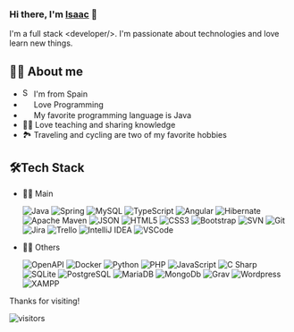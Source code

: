 ### Hi there, I'm [Isaac][website] 👋

I'm a full stack \<developer/>. I'm passionate about technologies and love learn new things.

## 👩‍💻 About me
* <img width="16" src="https://www.flaticon.com/svg/static/icons/svg/197/197593.svg" alt="Spain" /> I'm from Spain
* <img width="16" src="https://about.gitlab.com/images/blogimages/GitLab-Dev.png" alt="" /> Love Programming
* <img width="16" src="https://cdn3.iconfinder.com/data/icons/logos-and-brands-adobe/512/181_Java-512.png" alt="" /> My favorite programming language is Java
* 👩‍🏫 Love teaching and sharing knowledge
* 🏞️ Traveling and cycling are two of my favorite hobbies

## 🛠️Tech Stack

- 👩‍💻 Main

  ![Java](http://img.shields.io/badge/-Java-eee?style=flat-square&logo=java&logoColor=007396)
  ![Spring](http://img.shields.io/badge/-Spring-eee?style=flat-square&logo=spring&logoColor=6DB33F)
  ![MySQL](http://img.shields.io/badge/-MySQL-eee?style=flat-square&logo=mysql&logoColor=#4479A1)
  ![TypeScript](https://img.shields.io/badge/-TypeScript-eee?style=flat-square&logo=typescript&logoColor=3178C6)
  ![Angular](https://img.shields.io/badge/-Angular-EEE?style=flat-square&logo=angular&logoColor=DD0031)
  ![Hibernate](http://img.shields.io/badge/-Hibernate-eee?style=flat-square&logo=hibernate&logoColor=59666C)
  ![Apache Maven](http://img.shields.io/badge/-Maven-eee?style=flat-square&logo=apache-maven&logoColor=C71A36)
  ![JSON](http://img.shields.io/badge/-JSON-eee?style=flat-square&logo=json&logoColor=000000)
  ![HTML5](http://img.shields.io/badge/-HTML5-eee?style=flat-square&logo=html5&logoColor=E34F26)
  ![CSS3](https://img.shields.io/badge/-CSS3-eee?style=flat-square&logo=css3&logoColor=CC6699)
  ![Bootstrap](http://img.shields.io/badge/-Bootstrap-eee?style=flat-square&logo=bootstrap&logoColor=7952B3)
  ![SVN](http://img.shields.io/badge/-Subversion-eee?style=flat-square&logo=subversion&logoColor=2496ED)
  ![Git](http://img.shields.io/badge/-Git-eee?style=flat-square&logo=git&logoColor=809CC9)
  ![Jira](http://img.shields.io/badge/-Jira-eee?style=flat-square&logo=jira&logoColor=0052CC)
  ![Trello](http://img.shields.io/badge/-Trello-eee?style=flat-square&logo=trello&logoColor=0052CC)
  ![IntelliJ IDEA](http://img.shields.io/badge/-IntelliJ%20IDEA-eee?style=flat-square&logo=intellij-idea&logoColor=000000)
  ![VSCode](http://img.shields.io/badge/-VSCode-eee?style=flat-square&logo=visual-studio-code&logoColor=007ACC)

- 👩‍💻 Others

  ![OpenAPI](http://img.shields.io/badge/-OpenAPI-eee?style=flat-square&logo=openapi-initiative&logoColor=6BA539)
  ![Docker](http://img.shields.io/badge/-Docker-eee?style=flat-square&logo=docker&logoColor=2496ED)
  ![Python](http://img.shields.io/badge/-Python-eee?style=flat-square&logo=python&logoColor=3776AB)
  ![PHP](http://img.shields.io/badge/-PHP-eee?style=flat-square&logo=php&logoColor=777BB4)
  ![JavaScript](https://img.shields.io/badge/-JavaScript-eee?style=flat-square&logo=javascript&logoColor=F7DF1E)
  ![C Sharp](https://img.shields.io/badge/-C%20Sharp-eee?style=flat-square&logo=c-sharp&logoColor=239120)
  ![SQLite](https://img.shields.io/badge/-SQLite-eee?style=flat-square&logo=sqlite&logoColor=003B57)
  ![PostgreSQL](https://img.shields.io/badge/-PostgreSQL-eee?style=flat-square&logo=postgresql&logoColor=336791)
  ![MariaDB](https://img.shields.io/badge/-MariaDB-eee?style=flat-square&logo=mariadb&logoColor=003545)
  ![MongoDb](https://img.shields.io/badge/-MongoDb-eee?style=flat-square&logo=mongodb&logoColor=47A248)
  ![Grav](http://img.shields.io/badge/-Grav-eee?style=flat-square&logo=grav&logoColor=221E1F)
  ![Wordpress](http://img.shields.io/badge/-Wordpress-eee?style=flat-square&logo=wordpress&logoColor=21759B)
  ![XAMPP](http://img.shields.io/badge/-XAMPP-eee?style=flat-square&logo=xampp&logoColor=FB7A24)

<!--

- 🔭 I’m currently working on ...
- 🌱 I’m currently learning ...
- 👯 I’m looking to collaborate on ...
- 🤔 I’m looking for help with ...
- 💬 Ask me about ...
- 📫 How to reach me: ...
- 😄 Pronouns: ...
- ⚡ Fun fact: ...
-->

Thanks for visiting!

![visitors](https://visitor-badge.glitch.me/badge?page_id=igarciadeva/igarciadeva)

[website]: https://isaacgarciasanchez.es
